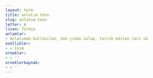 ```yaml
---
layout: term
title: anlatım tonu
slug: anlatim-tonu
letter: A
lisan: Türkçe
anlamlar:
- Anlatımda kullanılan, öne çıkan üslup, tercih edilen tarz vb
ozellikler:
- - isim
ornekler:
- - ''
orneklerkaynak:
- - ''
---
```

